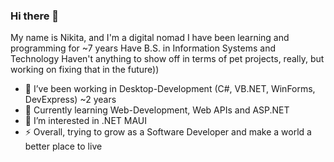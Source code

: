 ### Hi there 👋

My name is Nikita, and I'm a digital nomad
I have been learning and programming for ~7 years
Have B.S. in Information Systems and Technology
Haven't anything to show off in terms of pet projects, really, but working on fixing that in the future))

- 🔭 I’ve been working in Desktop-Development (C#, VB.NET, WinForms, DevExpress) ~2 years
- 🌱 Currently learning Web-Development, Web APIs and ASP.NET
- 🤔 I’m interested in .NET MAUI
- ⚡ Overall, trying to grow as a Software Developer and make a world a better place to live
